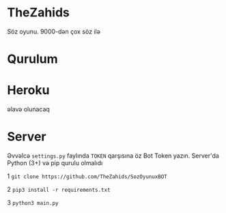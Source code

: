 # TheZahids
Söz oyunu. 9000-dən çox söz ilə

# Qurulum

# Heroku
əlavə olunacaq



# Server

Əvvəlcə `settings.py` faylında `TOKEN` qarşısına öz Bot Token yazın. Server'da Python (3+) və pip qurulu olmalıdı

1
`git clone https://github.com/TheZahids/SozOyunuxBOT`

2
`pip3 install -r requirements.txt`

3
`python3 main.py`
